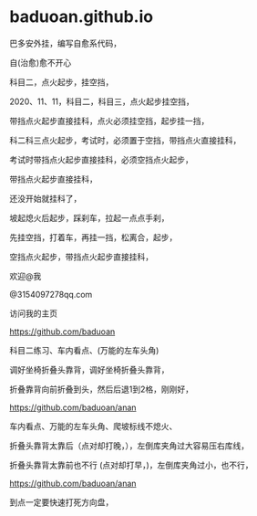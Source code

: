 # baduoan.github.io
巴多安外挂，编写自愈系代码，

自(治愈)愈不开心


科目二，点火起步，挂空挡，

2020、11、11，科目二，科目三，点火起步挂空挡，

带挡点火起步直接挂科，点火必须挂空挡，起步挂一挡，


科二科三点火起步，考试时，必须置于空挡，带挡点火直接挂科，

考试时带挡点火起步直接挂科，必须空挡点火起步，

带挡点火起步直接挂科，

还没开始就挂科了，

坡起熄火后起步，踩刹车，拉起一点点手刹，

先挂空挡，打着车，再挂一挡，松离合，起步，

空挡点火起步，带挡点火起步直接挂科，

欢迎@我

@3154097278qq.com

访问我的主页
 
 https://github.com/baduoan




科目二练习、车内看点、(万能的左车头角)

调好坐椅折叠头靠背，调好坐椅折叠头靠背，

折叠靠背向前折叠到头，然后后退1到2格，刚刚好，

https://github.com/baduoan/anan

车内看点、万能的左车头角、爬坡标线不熄火、


折叠头靠背太靠后（点对却打晚，），左倒库夹角过大容易压右库线，


折叠头靠背太靠前也不行 (点对却打早，)，左倒库夹角过小，也不行，

https://github.com/baduoan/anan

到点一定要快速打死方向盘，
